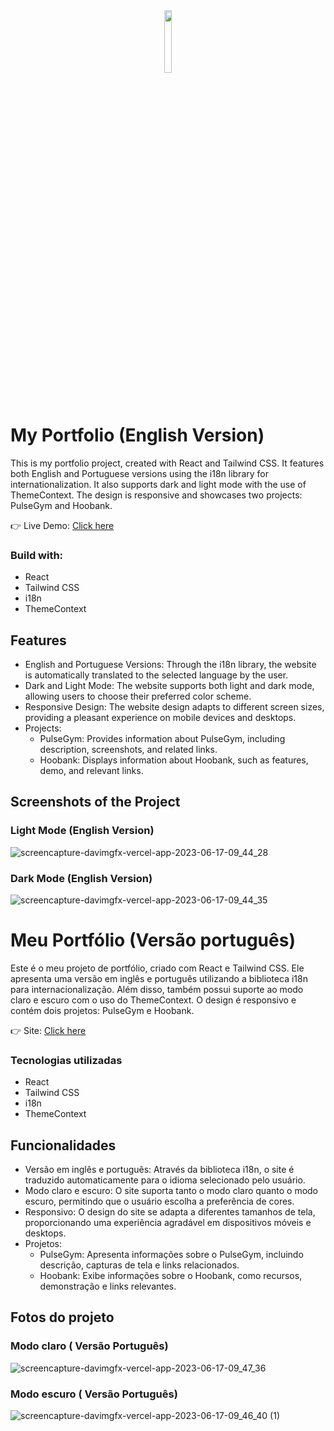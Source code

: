 <div align='center'><img style="width:16%" src='https://github.com/davimgfx/new-portfolio/assets/118557337/6031622f-5695-4246-a31a-c48e0d1b6f16'/></div>

# My Portfolio (English Version)


This is my portfolio project, created with React and Tailwind CSS. It features both English and Portuguese versions using the i18n library for internationalization. It also supports dark and light mode with the use of ThemeContext. The design is responsive and showcases two projects: PulseGym and Hoobank.

👉 Live Demo: [Click here](https://davimgfx.vercel.app/)

### Build with:

- React
- Tailwind CSS
- i18n
- ThemeContext

## Features

- English and Portuguese Versions: Through the i18n library, the website is automatically translated to the selected language by the user.
- Dark and Light Mode: The website supports both light and dark mode, allowing users to choose their preferred color scheme.
- Responsive Design: The website design adapts to different screen sizes, providing a pleasant experience on mobile devices and desktops.
- Projects:
  - PulseGym: Provides information about PulseGym, including description, screenshots, and related links.
  - Hoobank: Displays information about Hoobank, such as features, demo, and relevant links.

## Screenshots of the Project
### Light Mode (English Version)
![screencapture-davimgfx-vercel-app-2023-06-17-09_44_28](https://github.com/davimgfx/new-portfolio/assets/118557337/7c0ed48d-1236-4de7-ac94-36fd17794f8c)

### Dark Mode (English Version)
![screencapture-davimgfx-vercel-app-2023-06-17-09_44_35](https://github.com/davimgfx/new-portfolio/assets/118557337/9ffce6be-9952-4aed-a2cc-a06a352b088d)

# Meu Portfólio (Versão português)

Este é o meu projeto de portfólio, criado com React e Tailwind CSS. Ele apresenta uma versão em inglês e português utilizando a biblioteca i18n para internacionalização. Além disso, também possui suporte ao modo claro e escuro com o uso do ThemeContext. O design é responsivo e contém dois projetos: PulseGym e Hoobank.

👉 Site: [Click here](https://davimgfx.vercel.app/)

### Tecnologias utilizadas

- React
- Tailwind CSS
- i18n
- ThemeContext

## Funcionalidades

- Versão em inglês e português: Através da biblioteca i18n, o site é traduzido automaticamente para o idioma selecionado pelo usuário.
- Modo claro e escuro: O site suporta tanto o modo claro quanto o modo escuro, permitindo que o usuário escolha a preferência de cores.
- Responsivo: O design do site se adapta a diferentes tamanhos de tela, proporcionando uma experiência agradável em dispositivos móveis e desktops.
- Projetos:
  - PulseGym: Apresenta informações sobre o PulseGym, incluindo descrição, capturas de tela e links relacionados.
  - Hoobank: Exibe informações sobre o Hoobank, como recursos, demonstração e links relevantes.

## Fotos do projeto
### Modo claro ( Versão Português)
![screencapture-davimgfx-vercel-app-2023-06-17-09_47_36](https://github.com/davimgfx/new-portfolio/assets/118557337/95f6974e-8071-40c5-b76e-7021ab5bfa85)


### Modo escuro ( Versão Português)
![screencapture-davimgfx-vercel-app-2023-06-17-09_46_40 (1)](https://github.com/davimgfx/new-portfolio/assets/118557337/554a239d-fc86-4d71-b814-bb09d12772af)

